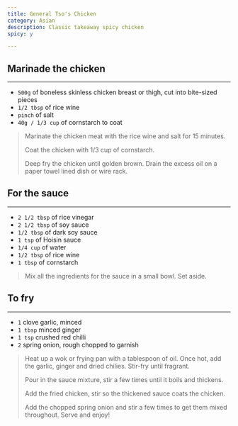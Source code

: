 ```yaml
---
title: General Tso's Chicken 
category: Asian
description: Classic takeaway spicy chicken
spicy: y

--- 
```


## Marinade the chicken 

---

* `500g` of boneless skinless chicken breast or thigh, cut into bite-sized pieces
* `1/2 tbsp` of rice wine
* `pinch` of salt
* `40g / 1/3 cup` of cornstarch to coat

> Marinate the chicken meat with the rice wine and salt for 15 minutes.
>
> Coat the chicken with 1/3 cup of cornstarch.
>
> Deep fry the chicken until golden brown. Drain the excess oil on a paper towel lined dish or wire rack.

## For the sauce 

---

* `2 1/2 tbsp` of rice vinegar
* `2 1/2 tbsp` of soy sauce
* `1/2 tbsp` of dark soy sauce
* `1 tsp` of Hoisin sauce
* `1/4 cup` of water
* `1/2 tbsp` of rice wine
* `1 tbsp` of cornstarch

> Mix all the ingredients for the sauce in a small bowl. Set aside.

## To fry 

---

* `1` clove garlic, minced
* `1 tbsp` minced ginger
* `1 tsp` crushed red chilli
* `2` spring onion, rough chopped to garnish

> Heat up a wok or frying pan with a tablespoon of oil. Once hot, add the garlic, ginger and dried chilies. Stir-fry until fragrant.
>
> Pour in the sauce mixture, stir a few times until it boils and thickens.
>
> Add the fried chicken, stir so the thickened sauce coats the chicken.
>
> Add the chopped spring onion and stir a few times to get them mixed throughout. Serve and enjoy!
